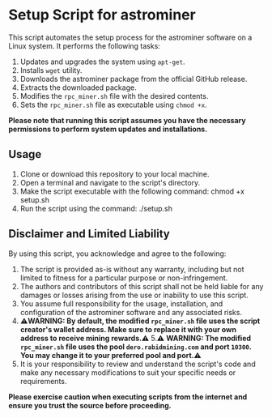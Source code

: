 # Setup Script for astrominer

This script automates the setup process for the astrominer software on a Linux system. It performs the following tasks:

1. Updates and upgrades the system using `apt-get`.
2. Installs `wget` utility.
3. Downloads the astrominer package from the official GitHub release.
4. Extracts the downloaded package.
5. Modifies the `rpc_miner.sh` file with the desired contents.
6. Sets the `rpc_miner.sh` file as executable using `chmod +x`.

**Please note that running this script assumes you have the necessary permissions to perform system updates and installations.**

## Usage

1. Clone or download this repository to your local machine.
2. Open a terminal and navigate to the script's directory.
3. Make the script executable with the following command: chmod +x setup.sh
4. Run the script using the command: ./setup.sh


## Disclaimer and Limited Liability

By using this script, you acknowledge and agree to the following:

1. The script is provided as-is without any warranty, including but not limited to fitness for a particular purpose or non-infringement.
2. The authors and contributors of this script shall not be held liable for any damages or losses arising from the use or inability to use this script.
3. You assume full responsibility for the usage, installation, and configuration of the astrominer software and any associated risks.
4. ⚠️**WARNING: By default, the modified `rpc_miner.sh` file uses the script creator's wallet address. Make sure to replace it with your own address to receive mining rewards.**⚠️
5.⚠️ **WARNING: The modified `rpc_miner.sh` file uses the pool `dero.rabidmining.com` and port `10300`. You may change it to your preferred pool and port.**⚠️
6. It is your responsibility to review and understand the script's code and make any necessary modifications to suit your specific needs or requirements.

**Please exercise caution when executing scripts from the internet and ensure you trust the source before proceeding.**

